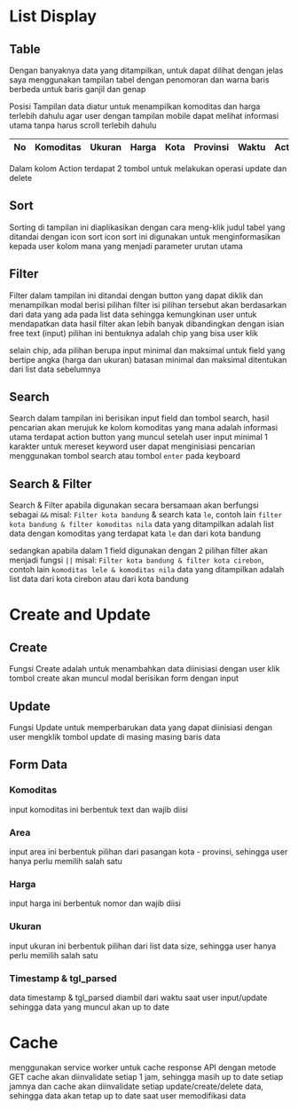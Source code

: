 # List Display

## Table
Dengan banyaknya data yang ditampilkan, untuk dapat dilihat dengan jelas saya menggunakan tampilan tabel dengan penomoran dan warna baris berbeda untuk baris ganjil dan genap

Posisi Tampilan data diatur untuk menampilkan komoditas dan harga terlebih dahulu agar user dengan tampilan mobile dapat melihat informasi utama tanpa harus scroll terlebih dahulu

| No | Komoditas | Ukuran | Harga | Kota | Provinsi | Waktu | Action |
| -- |---------- | ------ | ----- | ---- | -------- | ----- | ------ |

Dalam kolom Action terdapat 2 tombol untuk melakukan operasi update dan delete


## Sort
Sorting di tampilan ini diaplikasikan dengan cara meng-klik judul tabel yang ditandai dengan icon sort
icon sort ini digunakan untuk menginformasikan kepada user kolom mana yang menjadi parameter urutan utama

## Filter
Filter dalam tampilan ini ditandai dengan button yang dapat diklik dan menampilkan modal berisi pilihan filter
isi pilihan tersebut akan berdasarkan dari data yang ada pada list data sehingga kemungkinan user untuk mendapatkan data hasil filter akan lebih banyak dibandingkan dengan isian free text (input)
pilihan ini bentuknya adalah chip yang bisa user klik

selain chip, ada pilihan berupa input minimal dan maksimal untuk field yang bertipe angka (harga dan ukuran)
batasan minimal dan maksimal ditentukan dari list data sebelumnya

## Search
Search dalam tampilan ini berisikan input field dan tombol search, hasil pencarian akan merujuk ke kolom komoditas yang mana adalah informasi utama
terdapat action button yang muncul setelah user input minimal 1 karakter untuk mereset keyword
user dapat menginisiasi pencarian menggunakan tombol search atau tombol `enter` pada keyboard

## Search & Filter
Search & Filter apabila digunakan secara bersamaan akan berfungsi sebagai `&&`
misal: `Filter kota bandung` & search kata `le`, contoh lain `filter kota bandung & filter komoditas nila`
data yang ditampilkan adalah list data dengan komoditas yang terdapat kata `le` dan dari kota bandung

sedangkan apabila dalam 1 field digunakan dengan 2 pilihan filter akan menjadi fungsi `||`
misal: `Filter kota bandung & filter kota cirebon`, contoh lain `komoditas lele & komoditas nila`
data yang ditampilkan adalah list data dari kota cirebon atau dari kota bandung


# Create and Update
## Create
Fungsi Create adalah untuk menambahkan data diinisiasi dengan user klik tombol create
akan muncul modal berisikan form dengan input

## Update
Fungsi Update untuk memperbarukan data yang dapat diinisiasi dengan user mengklik tombol update di masing masing baris data

## Form Data
### Komoditas
input komoditas ini berbentuk text dan wajib diisi
### Area
input area ini berbentuk pilihan dari pasangan kota - provinsi, sehingga user hanya perlu memilih salah satu
### Harga
input harga ini berbentuk nomor dan wajib diisi
### Ukuran
input ukuran ini berbentuk pilihan dari list data size, sehingga user hanya perlu memilih salah satu
### Timestamp & tgl_parsed
data timestamp & tgl_parsed diambil dari waktu saat user input/update sehingga data yang muncul akan up to date


# Cache
menggunakan service worker untuk cache response API dengan metode GET
cache akan diinvalidate setiap 1 jam, sehingga masih up to date setiap jamnya 
dan cache akan diinvalidate setiap update/create/delete data, sehingga data akan tetap up to date saat user memodifikasi data